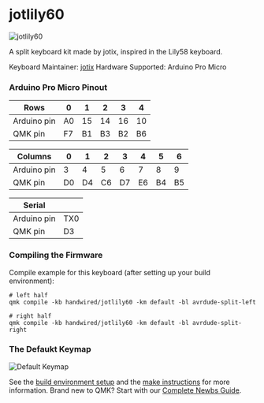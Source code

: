 # jotlily60

![jotlily60](https://i.imgur.com/I68WGmJ.jpg)

A split keyboard kit made by jotix, inspired in the Lily58 keyboard.

Keyboard Maintainer: [jotix](https://github.com/jotix)
Hardware Supported: Arduino Pro Micro

### Arduino Pro Micro Pinout

| Rows        | 0  | 1  | 2  | 3  | 4  |
|-------------|----|----|----|----|----|
| Arduino pin | A0 | 15 | 14 | 16 | 10 |
| QMK pin     | F7 | B1 | B3 | B2 | B6 |

| Columns     | 0  | 1  | 2  | 3  | 4  | 5  | 6  |
|-------------|----|----|----|----|----|----|----|
| Arduino pin |  3 |  4 |  5 |  6 |  7 |  8 |  9 |
| QMK pin     | D0 | D4 | C6 | D7 | E6 | B4 | B5 |

| Serial      |     |
|-------------|-----|
| Arduino pin | TX0 |
| QMK pin     |  D3 |

### Compiling the Firmware

Compile example for this keyboard (after setting up your build environment):
    
    # left half
    qmk compile -kb handwired/jotlily60 -km default -bl avrdude-split-left

    # right half
    qmk compile -kb handwired/jotlily60 -km default -bl avrdude-split-right
   
### The Defaukt Keymap

![Default Keymap](https://i.imgur.com/0r56CUd.png)

See the [build environment setup](https://docs.qmk.fm/#/getting_started_build_tools) and the [make instructions](https://docs.qmk.fm/#/getting_started_make_guide) for more information. Brand new to QMK? Start with our [Complete Newbs Guide](https://docs.qmk.fm/#/newbs).
